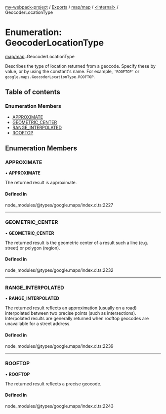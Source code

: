 [my-webpack-project](../README.md) / [Exports](../modules.md) / [map/map](../modules/map_map.md) / [<internal\>](../modules/map_map._internal_.md) / GeocoderLocationType

# Enumeration: GeocoderLocationType

[map/map](../modules/map_map.md).[<internal>](../modules/map_map._internal_.md).GeocoderLocationType

Describes the type of location returned from a geocode. Specify these by
value, or by using the constant&#39;s name. For example,
<code>'ROOFTOP'</code> or
<code>google.maps.GeocoderLocationType.ROOFTOP</code>.

## Table of contents

### Enumeration Members

- [APPROXIMATE](map_map._internal_.GeocoderLocationType.md#approximate)
- [GEOMETRIC\_CENTER](map_map._internal_.GeocoderLocationType.md#geometric_center)
- [RANGE\_INTERPOLATED](map_map._internal_.GeocoderLocationType.md#range_interpolated)
- [ROOFTOP](map_map._internal_.GeocoderLocationType.md#rooftop)

## Enumeration Members

### APPROXIMATE

• **APPROXIMATE**

The returned result is approximate.

#### Defined in

node_modules/@types/google.maps/index.d.ts:2227

___

### GEOMETRIC\_CENTER

• **GEOMETRIC\_CENTER**

The returned result is the geometric center of a result such a line (e.g.
street) or polygon (region).

#### Defined in

node_modules/@types/google.maps/index.d.ts:2232

___

### RANGE\_INTERPOLATED

• **RANGE\_INTERPOLATED**

The returned result reflects an approximation (usually on a road)
interpolated between two precise points (such as intersections).
Interpolated results are generally returned when rooftop geocodes are
unavailable for a street address.

#### Defined in

node_modules/@types/google.maps/index.d.ts:2239

___

### ROOFTOP

• **ROOFTOP**

The returned result reflects a precise geocode.

#### Defined in

node_modules/@types/google.maps/index.d.ts:2243

